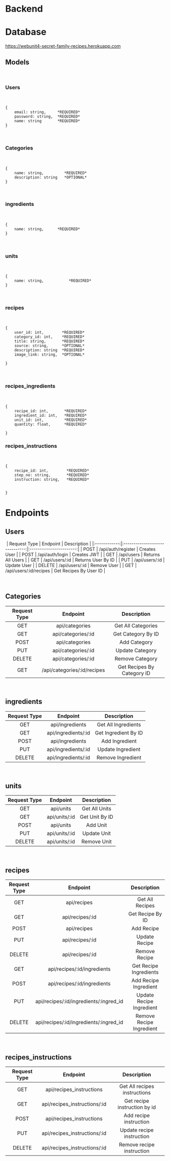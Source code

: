 # Backend

# Database
https://webunit4-secret-family-recipes.herokuapp.com
​
​
## Models
​
### Users
​
```
{
    email: string,     *REQUIRED*
    password: string,  *REQUIRED*
    name: string       *REQUIRED*
}
```
​
### Categories
​
```
{
    name: string,         *REQUIRED*   
    description: string   *OPTIONAL*    
}
```
​
### ingredients
​
```
{
    name: string,      *REQUIRED*  
}
```
​
### units
​
```
{    
    name: string,           *REQUIRED*   
}
```
​
### recipes
​
```
{
    user_id: int,        *REQUIRED*
    category_id: int,    *REQUIRED*
    title: string,       *REQUIRED*
    source: string,      *OPTIONAL*
    description: string  *REQUIRED*
    image_link: string,  *OPTIONAL*
    
}
```
​
### recipes_ingredients
​
```
{
    recipe_id: int,       *REQUIRED*
    ingredient_id: int,   *REQUIRED*
    unit_id: int,         *REQUIRED*
    quantity: float,      *REQUIRED*
    
}
```
### recipes_instructions
​
```
{
    recipe_id: int,        *REQUIRED*
    step_no: string,       *REQUIRED*
    instruction: string,   *REQUIRED*
  
    
}
```
 # Endpoints
 
## Users
​
| Request Type | Endpoint                       | Description             |
|:------------:|:------------------------------:|:-----------------------:|
| POST         | /api/auth/register             | Creates User            |
| POST         | /api/auth/login                | Creates JWT             |
| GET          | /api/users                     | Returns All Users       |
| GET          | /api/users/:id                 | Returns User By ID      |
| PUT          | /api/users/:id                 | Update User             |
| DELETE       | /api/users/:id                 | Remove User             |
| GET          | /api/users/:id/recipes         | Get Recipes By User ID  |

​
## Categories 
| Request Type | Endpoint                       | Description                 |
|:------------:|:------------------------------:|:---------------------------:|
| GET          | api/categories                 | Get All Categories          |
| GET          | api/categories/:id             | Get Category By ID          |
| POST         | api/categories                 | Add Category                |
| PUT          | api/categories/:id             | Update Category             |
| DELETE       | api/categories/:id             | Remove Category             |
| GET          | /api/categories/:id/recipes    | Get Recipes By Category ID  |

​
## ingredients
| Request Type | Endpoint                       | Description             |
|:------------:|:------------------------------:|:-----------------------:|
| GET          | api/ingredients                | Get All Ingredients     |
| GET          | api/ingredients/:id            | Get Ingredient By ID    |
| POST         | api/ingredients                | Add Ingredient          |
| PUT          | api/ingredients/:id            | Update Ingredient       |
| DELETE       | api/ingredients/:id            | Remove Ingredient       |
​
​
## units
| Request Type | Endpoint                       | Description             |
|:------------:|:------------------------------:|:-----------------------:|
| GET          | api/units                      | Get All Units           |
| GET          | api/units/:id                  | Get Unit By ID          |
| POST         | api/units                      | Add Unit                |
| PUT          | api/units/:id                  | Update Unit             |
| DELETE       | api/units/:id                  | Remove Unit             |

​
​
## recipes
| Request Type | Endpoint                                 | Description                  |
|:------------:|:----------------------------------------:|:----------------------------:|
| GET          | api/recipes                              | Get All Recipes              |
| GET          | api/recipes/:id                          | Get Recipe By ID             |
| POST         | api/recipes                              | Add Recipe                   |
| PUT          | api/recipes/:id                          | Update Recipe                |
| DELETE       | api/recipes/:id                          | Remove Recipe                |
| GET          | api/recipes/:id/ingredients              | Get Recipe Ingredients       |
| POST         | api/recipes/:id/ingredients              | Add Recipe Ingredient        |
| PUT          | api/recipes/:id/ingredients/:ingred_id   | Update Recipe Ingredient     |
| DELETE       | api/recipes/:id/ingredients/:ingred_id   | Remove Recipe Ingredient     |


​
## recipes_instructions
| Request Type | Endpoint                       | Description                  |
|:------------:|:------------------------------:|:----------------------------:|
| GET          | api/recipes_instructions       | Get All recipes instructions |
| GET          | api/recipes_instructions/:id   | Get recipe instruction by id |
| POST         | api/recipes_instructions       | Add recipe instruction       |
| PUT          | api/recipes_instructions/:id   | Update recipe instruction    |
| DELETE       | api/recipes_instructions/:id   | Remove recipe instruction    | 
​
<!-- 
add function "isUserRecipeIngred" for updatRecipeIngredient and deleteRecipeIngredient
add function "validateUnit", "validateCategory" for add, update, ingredient agains recipe
updateRecipeIngredient promise reture have issue  122 recipes-model.js
Naveed use action at some place but not use
Naveed not add restrict method in delete method 
Naveed chk function use two time await

# API
​
## Auth Routes:
​
### POST
`/api/auth/register`
​
- Expects Following Shape
​
```
{
    
    email: string,     *REQUIRED*
    password: string,  *REQUIRED*
    name: string,      *REQUIRED*
    
}
```
​
`/api/auth/login`
​
- Expects Following Shape
​
```
{
    email: string,   *REQUIRED*
    password: string *REQUIRED*
}
```
​
## User Routes
​
### GET
​
`api/users`
​
- Returns All Users In Database
​
`api/users/:id`
​
- Returns User That Matches ID
​
### PUT
​
`api/users/:id`
​
- Updates User Information
​
- Expects Following Shape, Only One Field Required
​
```
{
    
    email: string,     *REQUIRED*
    password: string,  *REQUIRED*
    name: string,      *REQUIRED*
    
}
```
​
### Delete
​
`api/users/:id`
​
- Removes User From Database That Matches ID
​
